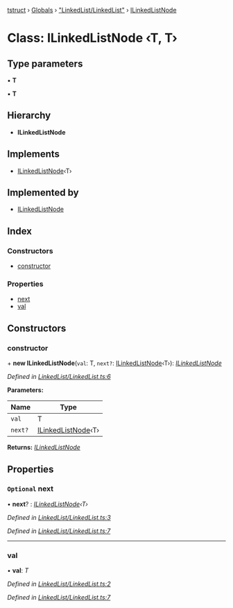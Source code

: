 [tstruct](../README.md) › [Globals](../globals.md) › ["LinkedList/LinkedList"](../modules/_linkedlist_linkedlist_.md) › [ILinkedListNode](_linkedlist_linkedlist_.ilinkedlistnode.md)

# Class: ILinkedListNode ‹**T, T**›

## Type parameters

▪ **T**

▪ **T**

## Hierarchy

* **ILinkedListNode**

## Implements

* [ILinkedListNode](_linkedlist_linkedlist_.ilinkedlistnode.md)‹T›

## Implemented by

* [ILinkedListNode](_linkedlist_linkedlist_.ilinkedlistnode.md)

## Index

### Constructors

* [constructor](_linkedlist_linkedlist_.ilinkedlistnode.md#constructor)

### Properties

* [next](_linkedlist_linkedlist_.ilinkedlistnode.md#optional-next)
* [val](_linkedlist_linkedlist_.ilinkedlistnode.md#val)

## Constructors

###  constructor

\+ **new ILinkedListNode**(`val`: T, `next?`: [ILinkedListNode](_linkedlist_linkedlist_.ilinkedlistnode.md)‹T›): *[ILinkedListNode](_linkedlist_linkedlist_.ilinkedlistnode.md)*

*Defined in [LinkedList/LinkedList.ts:6](https://github.com/powerofsoul/tstruct/blob/722736b/src/LinkedList/LinkedList.ts#L6)*

**Parameters:**

Name | Type |
------ | ------ |
`val` | T |
`next?` | [ILinkedListNode](_linkedlist_linkedlist_.ilinkedlistnode.md)‹T› |

**Returns:** *[ILinkedListNode](_linkedlist_linkedlist_.ilinkedlistnode.md)*

## Properties

### `Optional` next

• **next**? : *[ILinkedListNode](_linkedlist_linkedlist_.ilinkedlistnode.md)‹T›*

*Defined in [LinkedList/LinkedList.ts:3](https://github.com/powerofsoul/tstruct/blob/722736b/src/LinkedList/LinkedList.ts#L3)*

*Defined in [LinkedList/LinkedList.ts:7](https://github.com/powerofsoul/tstruct/blob/722736b/src/LinkedList/LinkedList.ts#L7)*

___

###  val

• **val**: *T*

*Defined in [LinkedList/LinkedList.ts:2](https://github.com/powerofsoul/tstruct/blob/722736b/src/LinkedList/LinkedList.ts#L2)*

*Defined in [LinkedList/LinkedList.ts:7](https://github.com/powerofsoul/tstruct/blob/722736b/src/LinkedList/LinkedList.ts#L7)*

